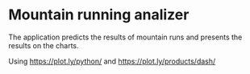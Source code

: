 # Mountain running analizer
The application predicts the results of mountain runs and presents the results on the charts.

Using https://plot.ly/python/ and https://plot.ly/products/dash/
